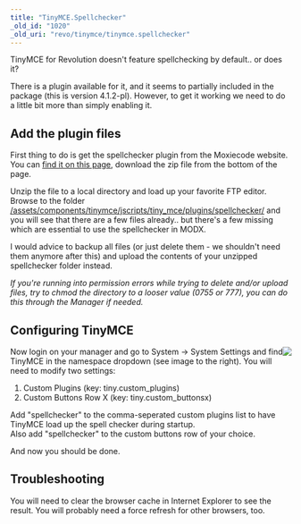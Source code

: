```yaml
---
title: "TinyMCE.Spellchecker"
_old_id: "1020"
_old_uri: "revo/tinymce/tinymce.spellchecker"
---
```


TinyMCE for Revolution doesn't feature spellchecking by default.. or does it?

There is a plugin available for it, and it seems to partially included in the package (this is version 4.1.2-pl). However, to get it working we need to do a little bit more than simply enabling it.

Add the plugin files
--------------------

First thing to do is get the spellchecker plugin from the Moxiecode website. You can [find it on this page](http://www.tinymce.com/download/download.php), download the zip file from the bottom of the page.

Unzip the file to a local directory and load up your favorite FTP editor. Browse to the folder <ins>/assets/components/tinymce/jscripts/tiny\_mce/plugins/spellchecker/</ins> and you will see that there are a few files already.. but there's a few missing which are essential to use the spellchecker in MODX.

I would advice to backup all files (or just delete them - we shouldn't need them anymore after this) and upload the contents of your unzipped spellchecker folder instead.

_If you're running into permission errors while trying to delete and/or upload files, try to chmod the directory to a looser value (0755 or 777), you can do this through the Manager if needed._

Configuring TinyMCE
-------------------

<span class="image-wrap" style="float: right">![](/download/attachments/33947937/tinymce.PNG?version=1&modificationDate=1298060383000)</span>

Now login on your manager and go to System -> System Settings and find TinyMCE in the namespace dropdown (see image to the right). You will need to modify two settings:

1. Custom Plugins (key: tiny.custom\_plugins)
2. Custom Buttons Row X (key: tiny.custom\_buttonsx)

Add "spellchecker" to the comma-seperated custom plugins list to have TinyMCE load up the spell checker during startup.   
Also add "spellchecker" to the custom buttons row of your choice.

And now you should be done.

Troubleshooting
---------------

You will need to clear the browser cache in Internet Explorer to see the result. You will probably need a force refresh for other browsers, too.